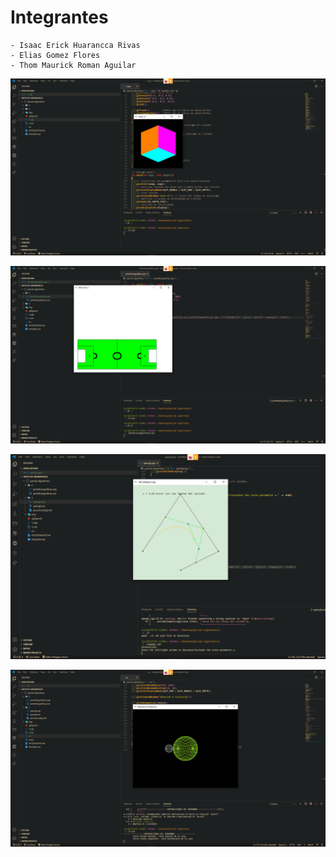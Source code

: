 # **Integrantes**

    - Isaac Erick Huarancca Rivas
    - Elias Gomez Flores
    - Thom Maurick Roman Aguilar

![alt](img/1.png)

![alt](img/2-a.png)

![alt](img/3.png)

![alt](img/4.png)